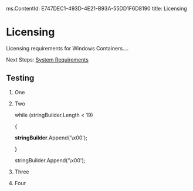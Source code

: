 ms.ContentId: E747DEC1-493D-4E21-B93A-55DD1F6D8190
title: Licensing

# Licensing





Licensing requirements for Windows Containers....

Next Steps:
[System Requirements](..\userguide\system_requirements.md)


## Testing ##

1. One
2. Two

    while (stringBuilder.Length < 19)
    
    {
    
    **stringBuilder**.Append('\x00');
    
    }
    
    stringBuilder.Append('\x00');

3. Three
4. Four


[//]: # (This is a comment! Let's see if I can break it)
